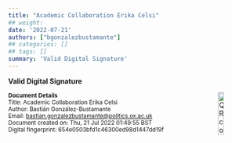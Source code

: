 ```yaml
---
title: "Academic Collaboration Erika Celsi"
## weight:
date: '2022-07-21'
authors: ["bgonzalezbustamante"]
## categories: []
## tags: []
summary: 'Valid Digital Signature'
---
```


**Valid Digital Signature**

<img style = "float: right; border: 10px" src = "../../qr-code-2022-07-21.png" alt = "QR code" width = "15%"/>

<small>**Document Details**</small> \
<small>Title: Academic Collaboration Erika Celsi</small> \
<small>Author: Bastián González-Bustamante</small> \
<small>Email: bastian.gonzalezbustamante@politics.ox.ac.uk</small> \
<small>Document created on: Thu, 21 Jul 2022 01:49:55 BST</small> \
<small>Digital fingerprint: 654e0503bfd1c46300ed98d1447dd19f</small>
